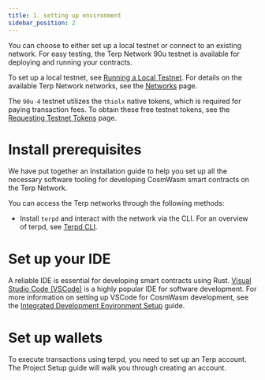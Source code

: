 ```yaml
---
title: 1. setting up environment
sidebar_position: 2
---
```


You can choose to either set up a local testnet or connect to an existing network. For easy testing, the Terp Network 90u testnet is available for deploying and running your contracts.

To set up a local testnet, see [Running a Local Testnet](/networks/localterp). For details on the available Terp Network networks, see the [Networks](../../validators/join-a-network/overview) page.

The `90u-4` testnet utilizes the `thiolx` native tokens, which is required for paying transaction fees. To obtain these free testnet tokens, see the [Requesting Testnet Tokens](/guides/network/faucet) page.

# Install prerequisites

We have put together an Installation guide to help you set up all the necessary software tooling for developing CosmWasm smart contracts on the Terp Network.

You can access the Terp networks through the following methods:
- Install `terpd` and interact with the network via the CLI. For an overview of terpd, see [Terpd CLI](../../overview/terp-cli/).

# Set up your IDE
A reliable IDE is essential for developing smart contracts using Rust. [Visual Studio Code (VSCode)](https://code.visualstudio.com/) is a highly popular IDE for software development. For more information on setting up VSCode for CosmWasm development, see the [Integrated Development Environment Setup](/developers/getting-started/ide-setup) guide.

# Set up wallets
To execute transactions using terpd, you need to set up an Terp account. The Project Setup guide will walk you through creating an account.
